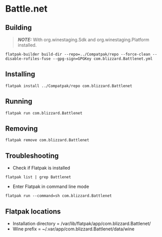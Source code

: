 # Battle.net
## Building
> **_NOTE:_**  With org.winestaging.Sdk and org.winestaging.Platform installed.
```console
flatpak-builder build-dir --repo=../Compatpak/repo --force-clean --disable-rofiles-fuse --gpg-sign=GPGKey com.blizzard.Battlenet.yml
```
## Installing
```console
flatpak install ../Compatpak/repo com.blizzard.Battlenet
```
## Running
```console
flatpak run com.blizzard.Battlenet
```
## Removing
```console
flatpak remove com.blizzard.Battlenet
```
## Troubleshooting
- Check if Flatpak is installed
```console
flatpak list | grep Battlenet
```
- Enter Flatpak in command line mode
```console
flatpak run --command=sh com.blizzard.Battlenet
```
## Flatpak locations
- Installation directory             = /var/lib/flatpak/app/com.blizzard.Battlenet/
- Wine prefix                        = ~/.var/app/com.blizzard.Battlenet/data/wine
